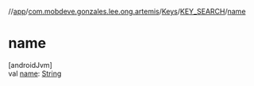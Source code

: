 //[app](../../../../index.md)/[com.mobdeve.gonzales.lee.ong.artemis](../../index.md)/[Keys](../index.md)/[KEY_SEARCH](index.md)/[name](name.md)

# name

[androidJvm]\
val [name](name.md): [String](https://kotlinlang.org/api/latest/jvm/stdlib/kotlin/-string/index.html)
